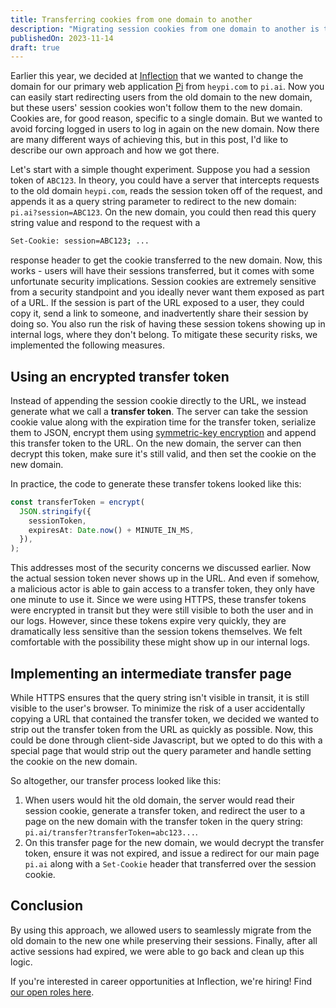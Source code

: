 ```yaml
---
title: Transferring cookies from one domain to another
description: "Migrating session cookies from one domain to another is trickier than it seems. In this post, I explore how we approached this problem at Inflection AI."
publishedOn: 2023-11-14
draft: true
---
```


Earlier this year, we decided at [Inflection](https://inflection.ai) that we wanted to change the domain for our primary web application [Pi](https://pi.ai) from `heypi.com` to `pi.ai`. Now you can easily start redirecting users from the old domain to the new domain, but these users' session cookies won't follow them to the new domain. Cookies are, for good reason, specific to a single domain. But we wanted to avoid forcing logged in users to log in again on the new domain. Now there are many different ways of achieving this, but in this post, I'd like to describe our own approach and how we got there.

Let's start with a simple thought experiment. Suppose you had a session token of `ABC123`. In theory, you could have a server that intercepts requests to the old domain `heypi.com`, reads the session token off of the request, and appends it as a query string parameter to redirect to the new domain: `pi.ai?session=ABC123`. On the new domain, you could then read this query string value and respond to the request with a

```bash
Set-Cookie: session=ABC123; ...
```

response header to get the cookie transferred to the new domain. Now, this works - users will have their sessions transferred, but it comes with some unfortunate security implications. Session cookies are extremely sensitive from a security standpoint and you ideally never want them exposed as part of a URL. If the session is part of the URL exposed to a user, they could copy it, send a link to someone, and inadvertently share their session by doing so. You also run the risk of having these session tokens showing up in internal logs, where they don't belong. To mitigate these security risks, we implemented the following measures.

## Using an encrypted transfer token

Instead of appending the session cookie directly to the URL, we instead generate what we call a **transfer token**. The server can take the session cookie value along with the expiration time for the transfer token, serialize them to JSON, encrypt them using [symmetric-key encryption](https://en.wikipedia.org/wiki/Symmetric-key_algorithm) and append this transfer token to the URL. On the new domain, the server can then decrypt this token, make sure it's still valid, and then set the cookie on the new domain.

In practice, the code to generate these transfer tokens looked like this:

```ts
const transferToken = encrypt(
  JSON.stringify({
    sessionToken,
    expiresAt: Date.now() + MINUTE_IN_MS,
  }),
);
```

This addresses most of the security concerns we discussed earlier. Now the actual session token never shows up in the URL. And even if somehow, a malicious actor is able to gain access to a transfer token, they only have one minute to use it. Since we were using HTTPS, these transfer tokens were encrypted in transit but they were still visible to both the user and in our logs. However, since these tokens expire very quickly, they are dramatically less sensitive than the session tokens themselves. We felt comfortable with the possibility these might show up in our internal logs.

## Implementing an intermediate transfer page

While HTTPS ensures that the query string isn't visible in transit, it is still visible to the user's browser. To minimize the risk of a user accidentally copying a URL that contained the transfer token, we decided we wanted to strip out the transfer token from the URL as quickly as possible. Now, this could be done through client-side Javascript, but we opted to do this with a special page that would strip out the query parameter and handle setting the cookie on the new domain.

So altogether, our transfer process looked like this:

1. When users would hit the old domain, the server would read their session cookie, generate a transfer token, and redirect the user to a page on the new domain with the transfer token in the query string: `pi.ai/transfer?transferToken=abc123...`.
2. On this transfer page for the new domain, we would decrypt the transfer token, ensure it was not expired, and issue a redirect for our main page `pi.ai` along with a `Set-Cookie` header that transferred over the session cookie.

## Conclusion

By using this approach, we allowed users to seamlessly migrate from the old domain to the new one while preserving their sessions. Finally, after all active sessions had expired, we were able to go back and clean up this logic.

If you're interested in career opportunities at Inflection, we're hiring! Find [our open roles here](https://inflection.ai/careers#open-roles).
